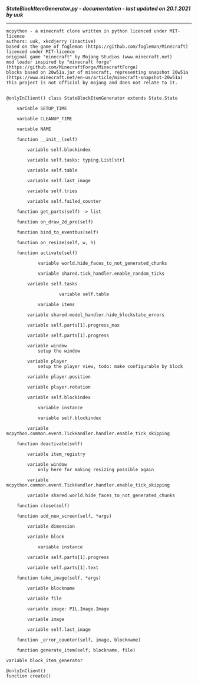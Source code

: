 ***StateBlockItemGenerator.py - documentation - last updated on 20.1.2021 by uuk***
___

    mcpython - a minecraft clone written in python licenced under MIT-licence
    authors: uuk, xkcdjerry (inactive)
    based on the game of fogleman (https://github.com/fogleman/Minecraft) licenced under MIT-licence
    original game "minecraft" by Mojang Studios (www.minecraft.net)
    mod loader inspired by "minecraft forge" (https://github.com/MinecraftForge/MinecraftForge)
    blocks based on 20w51a.jar of minecraft, representing snapshot 20w51a
    (https://www.minecraft.net/en-us/article/minecraft-snapshot-20w51a)
    This project is not official by mojang and does not relate to it.


    @onlyInClient() class StateBlockItemGenerator extends State.State

        variable SETUP_TIME

        variable CLEANUP_TIME

        variable NAME

        function __init__(self)

            variable self.blockindex

            variable self.tasks: typing.List[str]

            variable self.table

            variable self.last_image

            variable self.tries

            variable self.failed_counter

        function get_parts(self) -> list

        function on_draw_2d_pre(self)

        function bind_to_eventbus(self)

        function on_resize(self, w, h)

        function activate(self)

                variable world.hide_faces_to_not_generated_chunks

                variable shared.tick_handler.enable_random_ticks

            variable self.tasks

                        variable self.table

                variable items

            variable shared.model_handler.hide_blockstate_errors

            variable self.parts[1].progress_max

            variable self.parts[1].progress

            variable window
                setup the window

            variable player
                setup the player view, todo: make configurable by block

            variable player.position

            variable player.rotation

            variable self.blockindex

                variable instance

                variable self.blockindex

            variable mcpython.common.event.TickHandler.handler.enable_tick_skipping

        function deactivate(self)

            variable item_registry

            variable window
                only here for making resizing possible again

            variable mcpython.common.event.TickHandler.handler.enable_tick_skipping

            variable shared.world.hide_faces_to_not_generated_chunks

        function close(self)

        function add_new_screen(self, *args)

            variable dimension

            variable block

                variable instance

            variable self.parts[1].progress

            variable self.parts[1].text

        function take_image(self, *args)

            variable blockname

            variable file

            variable image: PIL.Image.Image

            variable image

            variable self.last_image

        function _error_counter(self, image, blockname)

        function generate_item(self, blockname, file)

    variable block_item_generator

    @onlyInClient()
    function create()